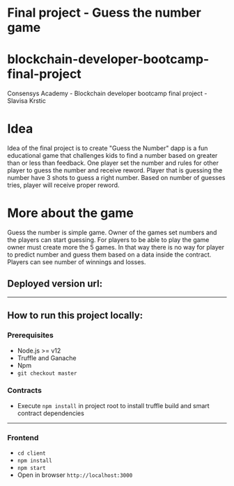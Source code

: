 # Final project - Guess the number game
# blockchain-developer-bootcamp-final-project
Consensys Academy - Blockchain developer bootcamp final project - Slavisa Krstic

# Idea
Idea of the final project is to create "Guess the Number" dapp is a fun educational game that challenges kids to find a number based on greater than or less than feedback. One player set the number and rules for other player to guess the number and receive reword. Player that is guessing the number have 3 shots to guess a right number. Based on number of guesses tries, player will receive proper reword.

# More about the game
Guess the number is simple game. Owner of the games set numbers and the players can start guessing. For players to be able to play the game owner must create more the 5 games. In that way there is no way for player to predict number and guess them based on a data inside the contract. Players can see number of winnings and losses.

## Deployed version url:

--------------------

## How to run this project locally:
### Prerequisites

- Node.js >= v12
- Truffle and Ganache
- Npm
- `git checkout master`

### Contracts

- Execute `npm install` in project root to install truffle build and smart contract dependencies
-------------------

### Frontend

- `cd client`
- `npm install`
- `npm start`
- Open in browser `http://localhost:3000`